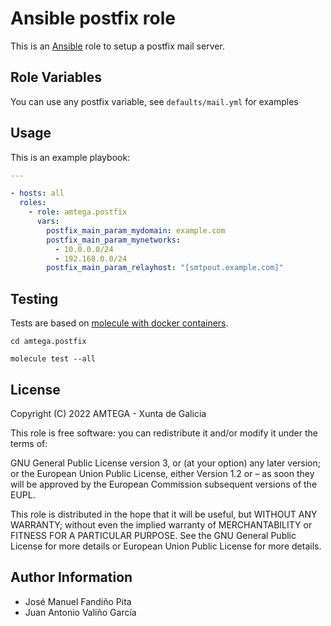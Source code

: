 # Ansible postfix role

This is an [Ansible](http://www.ansible.com) role to setup a postfix mail server.

## Role Variables

You can use any postfix variable, see `defaults/mail.yml` for examples

## Usage

This is an example playbook:

```yaml
---

- hosts: all
  roles:
    - role: amtega.postfix
      vars:
        postfix_main_param_mydomain: example.com
        postfix_main_param_mynetworks:
          - 10.0.0.0/24
          - 192.168.0.0/24
        postfix_main_param_relayhost: "[smtpout.example.com]"
```

## Testing

Tests are based on [molecule with docker containers](https://molecule.readthedocs.io/en/latest/installation.html).

```shell
cd amtega.postfix

molecule test --all
```

## License

Copyright (C) 2022 AMTEGA - Xunta de Galicia

This role is free software: you can redistribute it and/or modify it under the terms of:

GNU General Public License version 3, or (at your option) any later version; or the European Union Public License, either Version 1.2 or – as soon they will be approved by the European Commission ­subsequent versions of the EUPL.

This role is distributed in the hope that it will be useful, but WITHOUT ANY WARRANTY; without even the implied warranty of MERCHANTABILITY or FITNESS FOR A PARTICULAR PURPOSE.  See the GNU General Public License for more details or European Union Public License for more details.

## Author Information

- José Manuel Fandiño Pita
- Juan Antonio Valiño García
